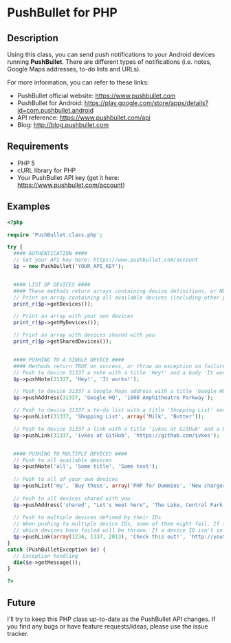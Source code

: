 PushBullet for PHP
==================

## Description
Using this class, you can send push notifications to your Android devices running **PushBullet**.
There are different types of notifications (i.e. notes, Google Maps addresses, to-do lists and URLs).

For more information, you can refer to these links:
* PushBullet official website: https://www.pushbullet.com
* PushBullet for Android: https://play.google.com/store/apps/details?id=com.pushbullet.android
* API reference: https://www.pushbullet.com/api
* Blog: http://blog.pushbullet.com

## Requirements
* PHP 5
* cURL library for PHP
* Your PushBullet API key (get it here: https://www.pushbullet.com/account)

## Examples
```php
<?php

require 'PushBullet.class.php';

try {
  #### AUTHENTICATION ####
  // Get your API key here: https://www.pushbullet.com/account
  $p = new PushBullet('YOUR_API_KEY');


  #### LIST OF DEVICES ####
  #### These methods return arrays containing device definitions, or NULL if there are no devices
  // Print an array containing all available devices (including other people's devices shared with you)
  print_r($p->getDevices());

  // Print an array with your own devices
  print_r($p->getMyDevices());

  // Print an array with devices shared with you
  print_r($p->getSharedDevices());


  #### PUSHING TO A SINGLE DEVICE ####
  #### Methods return TRUE on success, or throw an exception on failure
  // Push to device 31337 a note with a title 'Hey!' and a body 'It works!'
  $p->pushNote(31337, 'Hey!', 'It works!');

  // Push to device 31337 a Google Maps address with a title 'Google HQ' and an address '1600 Amphitheatre Parkway'
  $p->pushAddress(31337, 'Google HQ', '1600 Amphitheatre Parkway');

  // Push to device 31337 a to-do list with a title 'Shopping List' and items 'Milk' and 'Butter'
  $p->pushList(31337, 'Shopping List', array('Milk', 'Butter'));

  // Push to device 31337 a link with a title 'ivkos at GitHub' and a URL 'https://github.com/ivkos'
  $p->pushLink(31337, 'ivkos at GitHub', 'https://github.com/ivkos');


  #### PUSHING TO MULTIPLE DEVICES ####
  // Push to all available devices
  $p->pushNote('all', 'Some title', 'Some text');
  
  // Push to all of your own devices
  $p->pushList('my', 'Buy these', array('PHP for Dummies', 'New charger'));
  
  // Push to all devices shared with you
  $p->pushAddress('shared', "Let's meet here", 'The Lake, Central Park, NY');
  
  // Push to multiple devices defined by their IDs
  // When pushing to multiple device IDs, some of them might fail. If so, an exception saying
  // which devices have failed will be thrown. If a device ID isn't in the message, it means push is successful.
  $p->pushLink(array(1234, 1337, 2013), 'Check this out!', 'http://youtu.be/dQw4w9WgXcQ');
}
catch (PushBulletException $e) {
  // Exception handling
  die($e->getMessage());
}

?>
```

## Future
I'll try to keep this PHP class up-to-date as the PushBullet API changes. If you find any bugs or have feature requests/ideas, please use the issue tracker.
